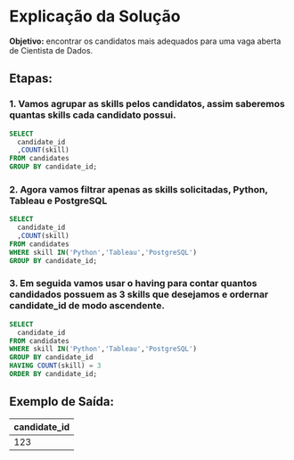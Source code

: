 # Explicação da Solução

**Objetivo:** encontrar os candidatos mais adequados para uma vaga aberta de Cientista de Dados.

## Etapas:

### 1. Vamos agrupar as skills pelos candidatos, assim saberemos quantas skills cada candidato possui.

```sql
SELECT
  candidate_id
  ,COUNT(skill)
FROM candidates
GROUP BY candidate_id;
```

### 2. Agora vamos filtrar apenas as skills solicitadas, Python, Tableau e PostgreSQL

```sql
SELECT
  candidate_id
  ,COUNT(skill)
FROM candidates
WHERE skill IN('Python','Tableau','PostgreSQL')
GROUP BY candidate_id;
```

### 3. Em seguida vamos usar o having para contar quantos candidados possuem as 3 skills que desejamos e ordernar candidate_id de modo ascendente.

```sql
SELECT
  candidate_id
FROM candidates
WHERE skill IN('Python','Tableau','PostgreSQL')
GROUP BY candidate_id
HAVING COUNT(skill) = 3
ORDER BY candidate_id;
```

## Exemplo de Saída:
| candidate_id |
| --- | 
| 123 |

